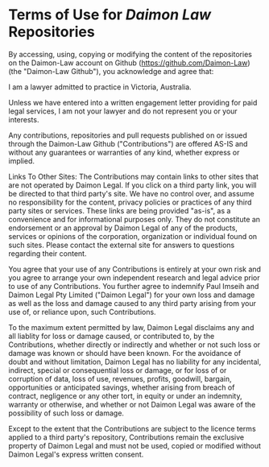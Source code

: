 # Terms of Use for *Daimon Law* Repositories

By accessing, using, copying or modifying the content of the repositories on the Daimon-Law account on Github (https://github.com/Daimon-Law) (the "Daimon-Law Github"), you acknowledge and agree that:

I am a lawyer admitted to practice in Victoria, Australia.

Unless we have entered into a written engagement letter providing for paid legal services, I am not your lawyer and do not represent you or your interests. 

Any contributions, repositories and pull requests published on or issued through the Daimon-Law Github ("Contributions") are offered AS-IS and without any guarantees or warranties of any kind, whether express or implied. 

Links To Other Sites: The Contributions may contain links to other sites that are not operated by Daimon Legal. If you click on a third party link, you will be directed to that third party's site. We have no control over, and assume no responsibility for the content, privacy policies or practices of any third party sites or services. These links are being provided "as-is", as a convenience and for informational purposes only. They do not constitute an endorsement or an approval by Daimon Legal of any of the products, services or opinions of the corporation, organization or individual found on such sites. Please contact the external site for answers to questions regarding their content.

You agree that your use of any Contributions is entirely at your own risk and you agree to arrange your own independent research and legal advice prior to use of any Contributions. You further agree to indemnify Paul Imseih and Daimon Legal Pty Limited ("Daimon Legal") for your own loss and damage as well as the loss and damage caused to any third party arising from your use of, or reliance upon, such Contributions.

To the maximum extent permitted by law, Daimon Legal disclaims any and all liablity for loss or damage caused, or contributed to, by the Contributions, whether directly or indirectly and whether or not such loss or damage was known or should have been known. For the avoidance of doubt and without limitation, Daimon Legal has no liability for any incidental, indirect, special or consequential loss or damage, or for loss of or corruption of data, loss of use, revenues, profits, goodwill, bargain, opportunities or anticipated savings, whether arising from breach of contract, negligence or any other tort, in equity or under an indemnity, warranty or otherwise, and whether or not Daimon Legal was aware of the possibility of such loss or damage.

Except to the extent that the Contributions are subject to the licence terms applied to a third party's repository, Contributions remain the exclusive property of Daimon Legal and must not be used, copied or modified without Daimon Legal's express written consent.